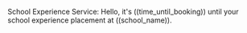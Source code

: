 School Experience Service: Hello, it's ((time_until_booking)) until your school experience placement at ((school_name)).